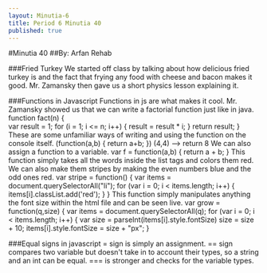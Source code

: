 ```yaml
---
layout: Minutia-6
title: Period 6 Minutia 40
published: true
---
```


#Minutia 40
##By: Arfan Rehab

###Fried Turkey
We started off class by talking about how delicious fried turkey is and the fact that frying any food with cheese and 
bacon makes it good. Mr. Zamansky then gave us a short physics lesson explaining it.

###Functions in Javascript
Functions in js are what makes it cool.
Mr. Zamansky showed us that we can write a factorial function just like in java.
  function fact(n) { 	
    var result = 1;
	  for (i = 1; i <= n; i++) {
		  result = result * i;
	  }
	  return result;
  }
These are some unfamiliar ways of writing and using the function on the console itself.
  (function(a,b) { return a+b; }) (4,4) --> return 8
We can also assign a function to a variable.
  var f = function(a,b) {
	  return a + b;
  }
This function simply takes all the words inside the list tags and colors them red. We can also make them stripes
by making the even numbers blue and the odd ones red.
  var stripe = function() {
	  var items = document.querySelectorAll("li");
	  for (var i = 0; i < items.length; i++) {
		  items[i].classList.add('red');
	  }
  }
This function simply manipulates anything the font size within the html file and can be seen live.
  var grow = function(q,size) {
	  var items = document.querySelectorAll(q);
	  for (var i = 0; i < items.length; i++) {
		  var size = parseInt(items[i].style.fontSize)
		  size = size + 10;
		  items[i].style.fontSize = size + "px";
  }

###Equal signs in javascript
= sign is simply an assignment.
== sign compares two variable but doesn't take in to account their types, so a string and an int can be equal.
=== is stronger and checks for the variable types.

